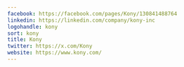 ```yaml
---
facebook: https://facebook.com/pages/Kony/130841488764
linkedin: https://linkedin.com/company/kony-inc
logohandle: kony
sort: kony
title: Kony
twitter: https://x.com/Kony
website: https://www.kony.com/
---
```

